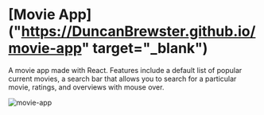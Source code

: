 # [Movie App]("https://DuncanBrewster.github.io/movie-app" target="_blank")

A movie app made with React. Features include a default list of popular current movies, a search bar that allows you to search for a particular movie, ratings, and overviews with mouse over.

![movie-app](https://user-images.githubusercontent.com/87501964/143147537-571da1fa-a42f-4ebf-b6b7-957fa4884c9f.PNG)
